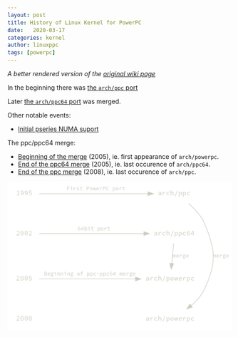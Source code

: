 ```yaml
---
layout: post
title: History of Linux Kernel for PowerPC
date:   2020-03-17
categories: kernel
author: linuxppc
tags: [powerpc]
---
```


*A better rendered version of the 
[original wiki page](https://github.com/linuxppc/wiki/wiki/History)*

In the beginning there was [the `arch/ppc` port](https://github.com/mpe/linux-fullhistory/commit/238327caacec57ec3c9e6a1db02370f3deec0c93)

Later [the `arch/ppc64` port](https://github.com/mpe/linux-fullhistory/commit/c3aa9878533e724f639852c3d951e6a169e04081) was merged.

Other notable events:
* [Initial pseries NUMA suport](https://github.com/mpe/linux-fullhistory/commit/68eb1b0e9bc286fe221a4813d96eae36e916b0a2)

The ppc/ppc64 merge:
* [Beginning of the merge](https://github.com/mpe/linux-fullhistory/commit/564ee7a5668e8b6d3b369fd807c75c77285c88d4) (2005), ie. first appearance of `arch/powerpc`.
* [End of the ppc64 merge](https://github.com/mpe/linux-fullhistory/commit/8a5abdf80ecf3ad3fa052878778c7185c5911a53) (2005), ie. last occurence of `arch/ppc64`.
* [End of the ppc merge](https://github.com/mpe/linux-fullhistory/commit/917f0af9e5a9ceecf9e72537fabb501254ba321d) (2008), ie. last occurence of `arch/ppc`.

<!-- | 1995 | [the `arch/ppc` port](https://github.com/mpe/linux-fullhistory/commit/238327caacec57ec3c9e6a1db02370f3deec0c93)         |      | -->
<!-- | 2002 | [the `arch/ppc64` port](https://github.com/mpe/linux-fullhistory/commit/c3aa9878533e724f639852c3d951e6a169e04081)       |      | -->
<!-- | 2002 | [Initial pseries NUMA suport](https://github.com/mpe/linux-fullhistory/commit/68eb1b0e9bc286fe221a4813d96eae36e916b0a2) |      | -->


![PowerPC Linux History](/images/lppc-history.png)
